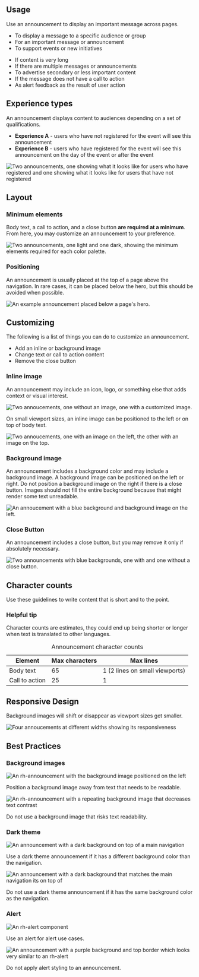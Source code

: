 ## Usage 

Use an announcement to display an important message across pages.

<div class="grid xs-two-columns">
  <uxdot-best-practice variant="do">
    <ul>
      <li>To display a message to a specific audience or group</li>
      <li>For an important message or announcement</li>
      <li>To support events or new initiatives</li>
    </ul>
  </uxdot-best-practice>

  <uxdot-best-practice variant="dont">
    <ul>
      <li>If content is very long</li>
      <li>If there are multiple messages or announcements</li>
      <li>To advertise secondary or less important content</li>
      <li>If the message does not have a call to action</li>
      <li>As alert feedback as the result of user action</li>
    </ul>
  </uxdot-best-practice>
</div>

## Experience types

An announcement displays content to audiences depending on a set of qualifications.

  - **Experience A** - users who have not registered for the event will see this announcement
  - **Experience B** - users who have registered for the event will see this announcement on the day of the event or after the event

<uxdot-example variant="full" no-border>
  <img src="../announcement-guidelines-experience-types.svg" alt="Two announcements, one showing what it looks like for users who have registered and one showing what it looks like for users that have not registered">
</uxdot-example>

## Layout 

### Minimum elements

Body text, a call to action, and a close button **are required at a minimum**. From here, you may customize an announcement to your preference.

<uxdot-example variant="full" no-border>
  <img src="../announcement-guidelines-minimum-elements.svg" alt="Two announcements, one light and one dark, showing the minimum elements required for each color palette.">
</uxdot-example>

### Positioning

An announcement is usually placed at the top of a page above the navigation. In rare cases, it can be placed below the hero, but this should be avoided when possible.

<uxdot-example variant="full" no-border>
  <img src="../announcement-guidelines-layout-positioning.svg" alt="An example announcement placed below a page's hero.">
</uxdot-example>

## Customizing

The following is a list of things you can do to customize an announcement.

  - Add an inline or background image
  - Change text or call to action content
  - Remove the close button

### Inline image

An announcement may include an icon, logo, or something else that adds context or visual interest.

<uxdot-example width-adjustment="1012px">
  <img src="../announcement-guidelines-customizing-inline-image-1.svg" alt="Two annoucements, one without an image, one with a customized image.">
</uxdot-example>

On small viewport sizes, an inline image can be positioned to the left or on top of body text.

<uxdot-example width-adjustment="576px">
  <img src="../announcement-guidelines-customizing-inline-image-2.svg" alt="Two annoucements, one with an image on the left, the other with an image on the top.">
</uxdot-example>

### Background image

An announcement includes a background color and may include a background image. A background image can be positioned on the left or right. Do not position a background image on the right if there is a close button. Images should not fill the entire background because that might render some text unreadable.

<uxdot-example width-adjustment="1012px">
  <img src="../announcement-guidelines-customizing-bg-image.svg" alt="An annoucement with a blue background and background image on the left.">
</uxdot-example>

### Close Button

An announcement includes a close button, but you may remove it only if absolutely necessary.

<uxdot-example width-adjustment="1012px">
  <img src="../announcement-guidelines-customizing-close-button.svg" alt="Two announcements with blue backgrounds, one with and one without a close button.">
</uxdot-example>

## Character counts

Use these guidelines to write content that is short and to the point.

<rh-alert state="info">
  <h3 slot="header">Helpful tip</h3>
  <p>Character counts are estimates, they could end up being shorter or longer when text is translated to other languages.</p>
</rh-alert>

<rh-table>
  <table>
    <caption class="visually-hidden">Announcement character counts</caption>
    <thead>
      <tr>
        <th scope="col" data-label="Element">Element</th>
        <th scope="col" data-label="Max characters">Max characters</th>
        <th scope="col" data-label="Max lines">Max lines</th>
      </tr>
    </thead>
    <tbody>
      <tr>
        <td data-label="Element" scope="row">Body text</td>
        <td data-label="Max characters">65</td>
        <td data-label="Max lines">1 (2 lines on small viewports)</td>
      </tr>
      <tr>
        <td data-label="Element" scope="row">Call to action</td>
        <td data-label="Max characters">25</td>
        <td data-label="Max lines">1</td>
      </tr>
    </tbody>
  </table>
</rh-table>

## Responsive Design

Background images will shift or disappear as viewport sizes get smaller.

<uxdot-example width-adjustment="1012px">
  <img src="../announcement-guidelines-responsive-design.svg" alt="Four annoucements at different widths showing its responsiveness">
</uxdot-example>

## Best Practices

### Background images

<uxdot-best-practice variant="do">
  <uxdot-example width-adjustment="1012px" slot="image">
    <img src="../announcement-guidelines-best-practice-do-1.svg" alt="An rh-announcement with the background image positioned on the left">
  </uxdot-example>
  <p>Position a background image away from text that needs to be readable.</p>
</uxdot-best-practice>

<uxdot-best-practice variant="dont">
  <uxdot-example width-adjustment="1012px" slot="image">
    <img src="../announcement-guidelines-best-practice-dont-1.svg" alt="An rh-announcement with a repeating background image that decreases text contrast">
  </uxdot-example>
  <p>Do not use a background image that risks text readability.</p>
</uxdot-best-practice>

### Dark theme

<uxdot-best-practice variant="do">
  <uxdot-example width-adjustment="1012px" slot="image">
    <img src="../announcement-guidelines-best-practice-do-2.svg" alt="An announcement with a dark background on top of a main navigation">
  </uxdot-example>
  <p>Use a dark theme announcement if it has a different background color than the navigation.</p>
</uxdot-best-practice>

<uxdot-best-practice variant="dont">
  <uxdot-example width-adjustment="1012px" slot="image">
    <img src="../announcement-guidelines-best-practice-dont-2.svg" alt="An announcement with a dark background that matches the main navigation its on top of">
  </uxdot-example>
  <p>Do not use a dark theme announcement if it has the same background color as the navigation.</p>
</uxdot-best-practice>

### Alert

<uxdot-best-practice variant="do">
  <uxdot-example width-adjustment="408px" slot="image">
    <img src="../announcement-guidelines-best-practice-do-3.svg" alt="An rh-alert component">
  </uxdot-example>
  <p>Use an alert for alert use cases.</p>
</uxdot-best-practice>

<uxdot-best-practice variant="dont">
  <uxdot-example width-adjustment="1012px" slot="image">
    <img src="../announcement-guidelines-best-practice-dont-3.svg" alt="An announcement with a purple background and top border which looks very similar to an rh-alert">
  </uxdot-example>
  <p>Do not apply alert styling to an announcement.</p>
</uxdot-best-practice>
